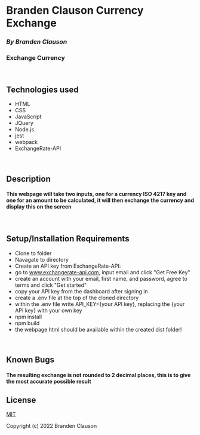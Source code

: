 
# Branden Clauson Currency Exchange

### ***By Branden Clauson***
### Exchange Currency

<p>&nbsp<p>

## **Technologies used**

* HTML
* CSS
* JavaScript
* JQuery
* Node.js
* jest
* webpack
* ExchangeRate-API

<p>&nbsp<p>

## **Description**

#### This webpage will take two inputs, one for a currency ISO 4217 key and one for an amount to be calculated, it will then exchange the currency and display this on the screen


<p>&nbsp<p>

## **Setup/Installation Requirements**
* Clone to folder
* Navagate to directory
* Create an API key from ExchangeRate-API:
* go to www.exchangerate-api.com, input email and click "Get Free Key"
* create an account with your email, first name, and password, agree to terms and click "Get started"
* copy your API key from the dashboard after signing in
* create a .env file at the top of the cloned directory 
* within the .env file write API_KEY={your API key}, replacing the {your API key} with your own key
* npm install
* npm build
* the webpage html should be available within the created dist folder!

<p>&nbsp<p>

## **Known Bugs**

#### The resulting exchange is not rounded to 2 decimal places, this is to give the most accurate possible result

## **License**

[MIT](LICENSE.txt)

Copyright (c) 2022 Branden Clauson

<p>&nbsp<p>
